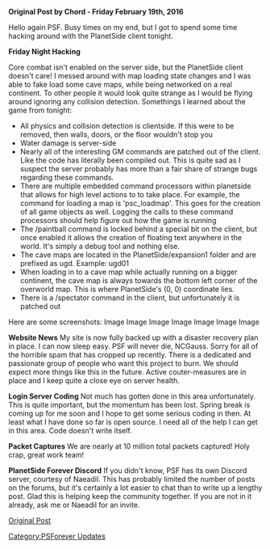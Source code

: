 **Original Post by Chord - Friday February 19th, 2016**

Hello again PSF. Busy times on my end, but I got to spend some time
hacking around with the PlanetSide client tonight.

**Friday Night Hacking**

Core combat isn't enabled on the server side, but the PlanetSide client
doesn't care! I messed around with map loading state changes and I was
able to fake load some cave maps, while being networked on a real
continent. To other people it would look quite strange as I would be
flying around ignoring any collision detection. Somethings I learned
about the game from tonight:

- All physics and collision detection is clientside. If this were to
  be removed, then walls, doors, or the floor wouldn't stop you
- Water damage is server-side
- Nearly all of the interesting GM commands are patched out of the
  client. Like the code has literally been compiled out. This is quite
  sad as I suspect the server probably has more than a fair share of
  strange bugs regarding these commands.
- There are multiple embedded command processors within planetside
  that allows for high level actions to to take place. For example,
  the command for loading a map is 'psc_loadmap'. This goes for the
  creation of all game objects as well. Logging the calls to these
  command processors should help figure out how the game is running
- The /paintball command is locked behind a special bit on the client,
  but once enabled it allows the creation of floating text anywhere in
  the world. It's simply a debug tool and nothing else.
- The cave maps are located in the PlanetSide/expansion1 folder and
  are prefixed as ugd. Example: ugd01
- When loading in to a cave map while actually running on a bigger
  continent, the cave map is always towards the bottom left corner of
  the overworld map. This is where PlanetSide's (0, 0) coordinate
  lies.
- There is a /spectator command in the client, but unfortunately it is
  patched out

Here are some screenshots: Image Image Image Image Image Image Image

**Website News** My site is now fully backed up with a disaster recovery
plan in place. I can now sleep easy. PSF will never die, NCGauss. Sorry
for all of the horrible spam that has cropped up recently. There is a
dedicated and passionate group of people who want this project to burn.
We should expect more things like this in the future. Active
couter-measures are in place and I keep quite a close eye on server
health.

**Login Server Coding** Not much has gotten done in this area
unfortunately. This is quite important, but the momentum has been lost.
Spring break is coming up for me soon and I hope to get some serious
coding in then. At least what I have done so far is open source. I need
all of the help I can get in this area. Code doesn't write itself.

**Packet Captures** We are nearly at 10 million total packets captured!
Holy crap, great work team!

**PlanetSide Forever Discord** If you didn't know, PSF has its own
Discord server, courtesy of Naeadil. This has probably limited the
number of posts on the forums, but it's certainly a lot easier to chat
than to write up a lengthy post. Glad this is helping keep the community
together. If you are not in it already, ask me or Naeadil for an invite.

[Original Post](http://psforever.net/forum/viewtopic.php?f=11&t=142)

[Category:PSForever Updates](/Category:PSForever_Updates "wikilink")
